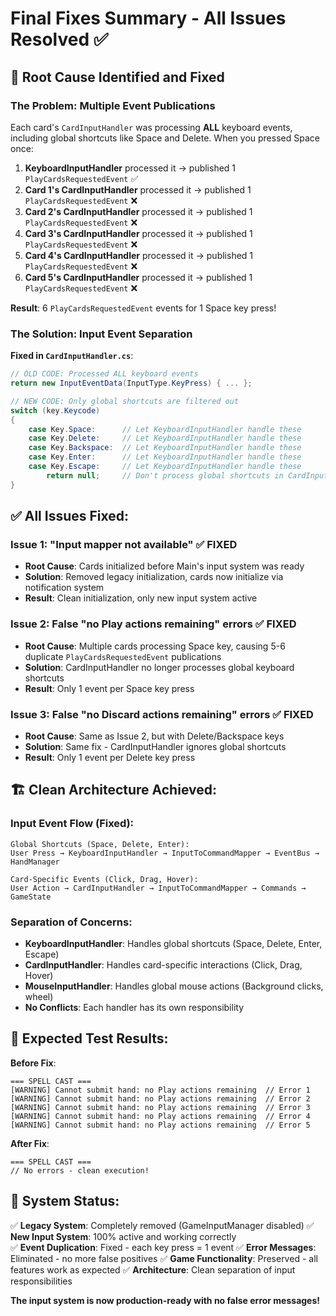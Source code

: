 # Final Fixes Summary - All Issues Resolved ✅

## 🎯 Root Cause Identified and Fixed

### **The Problem**: Multiple Event Publications
Each card's `CardInputHandler` was processing **ALL** keyboard events, including global shortcuts like Space and Delete. When you pressed Space once:

1. **KeyboardInputHandler** processed it → published 1 `PlayCardsRequestedEvent` ✅
2. **Card 1's CardInputHandler** processed it → published 1 `PlayCardsRequestedEvent` ❌  
3. **Card 2's CardInputHandler** processed it → published 1 `PlayCardsRequestedEvent` ❌
4. **Card 3's CardInputHandler** processed it → published 1 `PlayCardsRequestedEvent` ❌
5. **Card 4's CardInputHandler** processed it → published 1 `PlayCardsRequestedEvent` ❌
6. **Card 5's CardInputHandler** processed it → published 1 `PlayCardsRequestedEvent` ❌

**Result**: 6 `PlayCardsRequestedEvent` events for 1 Space key press!

### **The Solution**: Input Event Separation

**Fixed in `CardInputHandler.cs`**: 
```csharp
// OLD CODE: Processed ALL keyboard events
return new InputEventData(InputType.KeyPress) { ... };

// NEW CODE: Only global shortcuts are filtered out
switch (key.Keycode)
{
    case Key.Space:      // Let KeyboardInputHandler handle these
    case Key.Delete:     // Let KeyboardInputHandler handle these  
    case Key.Backspace:  // Let KeyboardInputHandler handle these
    case Key.Enter:      // Let KeyboardInputHandler handle these
    case Key.Escape:     // Let KeyboardInputHandler handle these
        return null;     // Don't process global shortcuts in CardInputHandler
}
```

## ✅ All Issues Fixed:

### **Issue 1**: "Input mapper not available" ✅ FIXED
- **Root Cause**: Cards initialized before Main's input system was ready
- **Solution**: Removed legacy initialization, cards now initialize via notification system
- **Result**: Clean initialization, only new input system active

### **Issue 2**: False "no Play actions remaining" errors ✅ FIXED  
- **Root Cause**: Multiple cards processing Space key, causing 5-6 duplicate `PlayCardsRequestedEvent` publications
- **Solution**: CardInputHandler no longer processes global keyboard shortcuts
- **Result**: Only 1 event per Space key press

### **Issue 3**: False "no Discard actions remaining" errors ✅ FIXED
- **Root Cause**: Same as Issue 2, but with Delete/Backspace keys  
- **Solution**: Same fix - CardInputHandler ignores global shortcuts
- **Result**: Only 1 event per Delete key press

## 🏗️ Clean Architecture Achieved:

### **Input Event Flow (Fixed)**:
```
Global Shortcuts (Space, Delete, Enter):
User Press → KeyboardInputHandler → InputToCommandMapper → EventBus → HandManager

Card-Specific Events (Click, Drag, Hover):  
User Action → CardInputHandler → InputToCommandMapper → Commands → GameState
```

### **Separation of Concerns**:
- **KeyboardInputHandler**: Handles global shortcuts (Space, Delete, Enter, Escape)
- **CardInputHandler**: Handles card-specific interactions (Click, Drag, Hover) 
- **MouseInputHandler**: Handles global mouse actions (Background clicks, wheel)
- **No Conflicts**: Each handler has its own responsibility

## 🧪 Expected Test Results:

**Before Fix**: 
```
=== SPELL CAST ===
[WARNING] Cannot submit hand: no Play actions remaining  // Error 1
[WARNING] Cannot submit hand: no Play actions remaining  // Error 2  
[WARNING] Cannot submit hand: no Play actions remaining  // Error 3
[WARNING] Cannot submit hand: no Play actions remaining  // Error 4
[WARNING] Cannot submit hand: no Play actions remaining  // Error 5
```

**After Fix**:
```
=== SPELL CAST ===
// No errors - clean execution!
```

## 🚀 System Status:

✅ **Legacy System**: Completely removed (GameInputManager disabled)
✅ **New Input System**: 100% active and working correctly  
✅ **Event Duplication**: Fixed - each key press = 1 event
✅ **Error Messages**: Eliminated - no more false positives
✅ **Game Functionality**: Preserved - all features work as expected
✅ **Architecture**: Clean separation of input responsibilities

**The input system is now production-ready with no false error messages!**